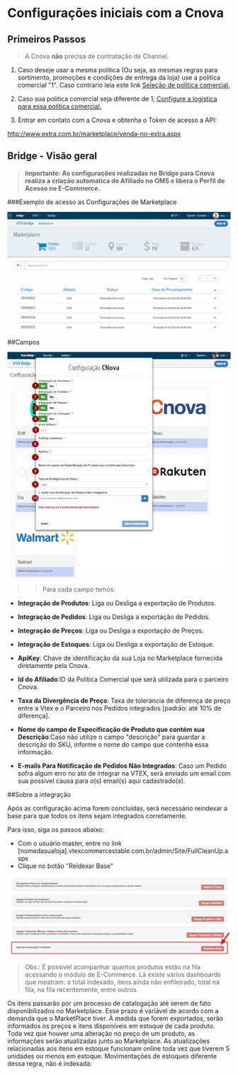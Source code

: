# Configurações iniciais com a Cnova

## Primeiros Passos


> A Cnova **não** precisa de contratação de Channel.

1. Caso deseje usar a mesma politica (Ou seja, as mesmas regras para sortimento, promoções e condições de entrega da loja) use a politica comercial "1".
Caso contrario leia este link [Seleção de política comercial.](http://help.vtex.com/hc/pt-br/articles/214166227)

2. Caso sua politica comercial seja diferente de 1, [Configure a logística para essa política comercial.](http://help.vtex.com/hc/pt-br/articles/214166667-Atualiza%C3%A7%C3%A3o-de-estoque)

3. Entrar em contato com a Cnova e obtenha o Token de acesso a API:

 http://www.extra.com.br/marketplace/venda-no-extra.aspx

## Bridge - Visão geral


>**Importante: As configurações realizadas no Bridge para Cnova realiza a criação automatica do Afiliado no OMS e libera o Perfil de Acesso no E-Commerce.**

###Exemplo de acesso as Configurações de Marketplace

![Config CNova](V_newconfig_cnova2.gif)

##Campos

![Campos Cnova](cnova.png)

>>Para cada campo temos:

* **Integração de Produtos**: Liga ou Desliga a exportação de Produtos.

* **Integração de Pedidos**: Liga ou Desliga a exportação de Pedidos.

* **Integração de Preços**: Liga ou Desliga a exportação de Preços.

* **Integração de Estoques**: Liga ou Desliga a exportação de Estoque.

* **ApiKey**: Chave de identificação da sua Loja no Marketplace fornecida diretamente pela Cnova.

* **Id do Afiliado**:ID da Política Comercial que será utilizada para o parceiro Cnova.

* **Taxa da Divergência de Preço**: Taxa de tolerancia de diferença de preço entre a Vtex e o Parceiro nos Pedidos integrados [padrão: até 10% de diferença].

* **Nome do campo de Especificação de Produto que contém sua Descrição**:Caso não utilize o campo "descrição" para guardar a descrição do SKU, informe o nome do campo que contenha essa informação.

* **E-mails Para Notificação de Pedidos Não Integrados**: Caso um Pedido sofra algum erro no ato de integrar na VTEX, será enviado um email com sua possível causa para o(s) email(s) aqui cadastrado(s).


##Sobre a integração

Após as configuração acima forem concluídas, será necessário reindexar a base para que todos os itens sejam integrados corretamente.

Para isso, siga os passos abaixo:

* Com o usuário master, entre no link [nomedasualoja].vtexcommercestable.com.br/admin/Site/FullCleanUp.aspx
* Clique no botão "Reidexar Base"


![Campos Cnova](reindexacao.png)

> Obs.: É possível acompanhar quantos produtos estão na fila acessando o módulo de E-Commerce. Lá existe vários dashboards que mostram: o total indexado, itens ainda não enfileirado, total na fila, na fila recentemente, entre outros.


Os itens passarão por um processo de catalogação até serem de fato disponibilizados no Marketplace. Esse prazo é variável de acordo com a demanda que o MarketPlace tiver. À medida que forem exportados, serão informados os preços e itens disponíveis em estoque de cada produto. Toda vez que houver uma alteração no preço de um produto, as informações serão atualizadas junto ao Marketplace. As atualizações relacionadas aos itens em estoque funcionam online toda vez que tiverem 5 unidades ou menos em estoque. Movimentações de estoques diferente dessa regra, não é indexada.
